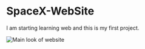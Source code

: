 # SpaceX-WebSite
I am starting learning web and this is my first project.


![Main look of website](https://github.com/S3N1CH/SpaceX-WebSite/blob/master/img/main-look.png)
